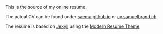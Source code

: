
This is the source of my online resume.

The actual CV can be found under [saemu.github.io](https://saemu.github.io) or [cv.samuelbrand.ch](https://cv.samuelbrand.ch).

The resume is based on [Jekyll](https://jekyllrb.com) using the [Modern Resume Theme](https://github.com/sproogen/modern-resume-theme).

